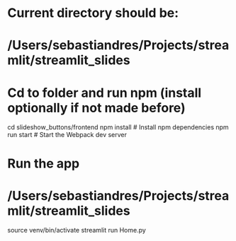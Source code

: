 # Current directory should be: 
# /Users/sebastiandres/Projects/streamlit/streamlit_slides
# Cd to folder and run npm (install optionally if not made before)
cd slideshow_buttons/frontend
npm install    # Install npm dependencies
npm run start  # Start the Webpack dev server

# Run the app
# /Users/sebastiandres/Projects/streamlit/streamlit_slides
source venv/bin/activate
streamlit run Home.py